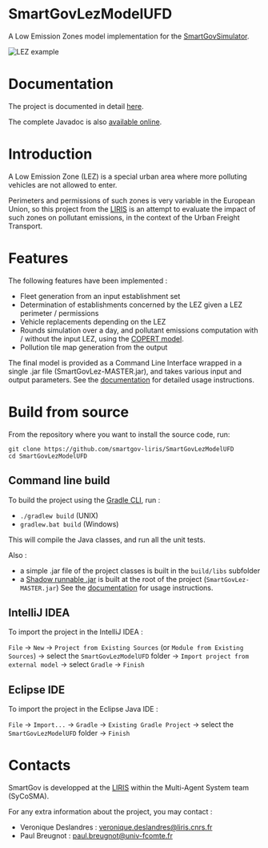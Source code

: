 # SmartGovLezModelUFD

A Low Emission Zones model implementation for the
[SmartGovSimulator](https://github.com/smartgov-liris/SmartGovSimulator).

![LEZ example](lez.png)

# Documentation
The project is documented in detail [here](documentation/Home.md).

The complete Javadoc is also [available online](https://smartgov-liris.github.io/SmartGovLezModelUFD/).

# Introduction

A Low Emission Zone (LEZ) is a special urban area where more polluting vehicles are
not allowed to enter.

Perimeters and permissions of such zones is very variable in the European
Union, so this project from the [LIRIS](https://liris.cnrs.fr/en) is an attempt
to evaluate the impact of such zones on pollutant emissions, in the context of
the Urban Freight Transport.

# Features

The following features have been implemented :
- Fleet generation from an input establishment set
- Determination of establishments concerned by the LEZ given 
  a LEZ perimeter / permissions
- Vehicle replacements depending on the LEZ 
- Rounds simulation over a day, and pollutant emissions computation with /
	without the input LEZ, using the [COPERT
	model](https://www.emisia.com/utilities/copert/).
- Pollution tile map generation from the output

The final model is provided as a Command Line Interface wrapped in a single
.jar file (SmartGovLez-MASTER.jar), and takes various input and output
parameters.  See the [documentation](documentation/Home.md) for detailed usage
instructions.

# Build from source

From the repository where you want to install the source code, run:
```
git clone https://github.com/smartgov-liris/SmartGovLezModelUFD
cd SmartGovLezModelUFD
```

## Command line build

To build the project using the [Gradle CLI](https://docs.gradle.org/current/userguide/command_line_interface.html), run :

- `./gradlew build` (UNIX)
- `gradlew.bat build` (Windows)

This will compile the Java classes, and run all the unit tests.

Also :
- a simple .jar file of the project classes is built in the `build/libs` subfolder
- a [Shadow runnable
	.jar](https://imperceptiblethoughts.com/shadow/introduction/) is built at
	the root of the project (`SmartGovLez-MASTER.jar`)
See the [documentation](documentation/Home.md) for usage instructions.


## IntelliJ IDEA

To import the project in the IntelliJ IDEA :

`File` -> `New` -> `Project from Existing Sources` (or `Module from Existing Sources`) -> select the `SmartGovLezModelUFD` folder -> `Import project from external model` -> select `Gradle` -> `Finish`

## Eclipse IDE

To import the project in the Eclipse Java IDE :

`File` -> `Import...` -> `Gradle` -> `Existing Gradle Project` ->  select the `SmartGovLezModelUFD` folder -> `Finish`<Paste> 


# Contacts

SmartGov is developped at the [LIRIS](https://liris.cnrs.fr/en) within the Multi-Agent System team (SyCoSMA).

For any extra information about the project, you may contact :
- Veronique Deslandres : veronique.deslandres@liris.cnrs.fr
- Paul Breugnot : paul.breugnot@univ-fcomte.fr
